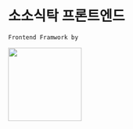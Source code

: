 # 소소식탁 프론트엔드

    Frontend Framwork by
    
<img src="https://img.shields.io/badge/Quasar-1976D2?style=for-the-badge&logo=Quasar&logoColor=white" style="width:150px;">
